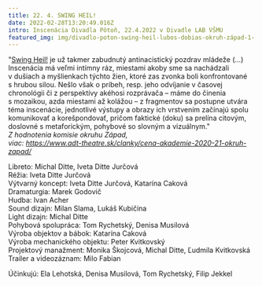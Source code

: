 ```yaml
---
title: 22. 4. SWING HEIL!
date: 2022-02-28T13:20:49.016Z
intro: Inscenácia Divadla Pôtoň, 22.4.2022 v Divadle LAB VŠMU
featured_img: img/divadlo-poton-swing-heil-lubos-dobias-okruh-západ-1-.jpg
---
```

"[Swing Heil!](https://www.poton.sk/swing-heil/) je už takmer zabudnutý antinacistický pozdrav mládeže (...) Inscenácia má veľmi intímny ráz, miestami akoby sme sa nachádzali v dušiach a myšlienkach týchto žien, ktoré zas zvonka boli konfrontované s hrubou silou. Nešlo však o príbeh, resp. jeho odvíjanie v časovej chronológii či z perspektívy akéhosi rozprávača – máme do činenia s mozaikou, azda miestami až kolážou – z fragmentov sa postupne utvára téma inscenácie, jednotlivé výstupy a obrazy ich vrstvením začínajú spolu komunikovať a korešpondovať, pričom faktické (doku) sa prelína citovým, doslovné s metaforickým, pohybové so slovným a vizuálnym."\
*Z hodnotenia komisie okruhu Západ,*\
*viac: https://www.adt-theatre.sk/clanky/cena-akademie-2020-21-okruh-zapad/*

Libreto: Michal Ditte, Iveta Ditte Jurčová\
Réžia: Iveta Ditte Jurčová\
Výtvarný koncept: Iveta Ditte Jurčová, Katarína Caková\
Dramaturgia: Marek Godovič\
Hudba: Ivan Acher\
Sound dizajn: Milan Slama, Lukáš Kubičina\
Light dizajn: Michal Ditte\
Pohybová spolupráca: Tom Rychetský, Denisa Musilová\
Výroba objektov a bábok: Katarína Caková\
Výroba mechanického objektu: Peter Kvitkovský\
Projektový manažment: Monika Škojcová, Michal Ditte, Ľudmila Kvitkovská\
Trailer a videozáznam: Milo Fabian

Účinkujú: Ela Lehotská, Denisa Musilová, Tom Rychetský, Filip Jekkel